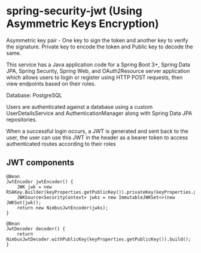 # spring-security-jwt (Using Asymmetric Keys Encryption) 

Asymmetric key pair - One key to sign the token and another key to verify the signature. Private key to encode the token and Public key to decode the same.

This service has a Java application code for a Spring Boot 3+, Spring Data JPA, Spring Security, Spring Web, and OAuth2Resource server application which allows users to login or register using HTTP POST requests, then view endpoints based on their roles.

Database: PostgreSQL

Users are authenticated against a database using a custom UserDetailsService and AuthenticationManager along with Spring Data JPA repositories.

When a successful login occurs, a JWT is generated and sent back to the user, the user can use this JWT in the header as a bearer token to access authenticated routes according to their roles

## JWT components
```
@Bean
JwtEncoder jwtEncoder() {
	JWK jwk = new RSAKey.Builder(keyProperties.getPublicKey()).privateKey(keyProperties.getPrivateKey()).build();
	JWKSource<SecurityContext> jwks = new ImmutableJWKSet<>(new JWKSet(jwk));
	return new NimbusJwtEncoder(jwks);
}

@Bean
JwtDecoder decoder() {
	return NimbusJwtDecoder.withPublicKey(keyProperties.getPublicKey()).build();
}
```
